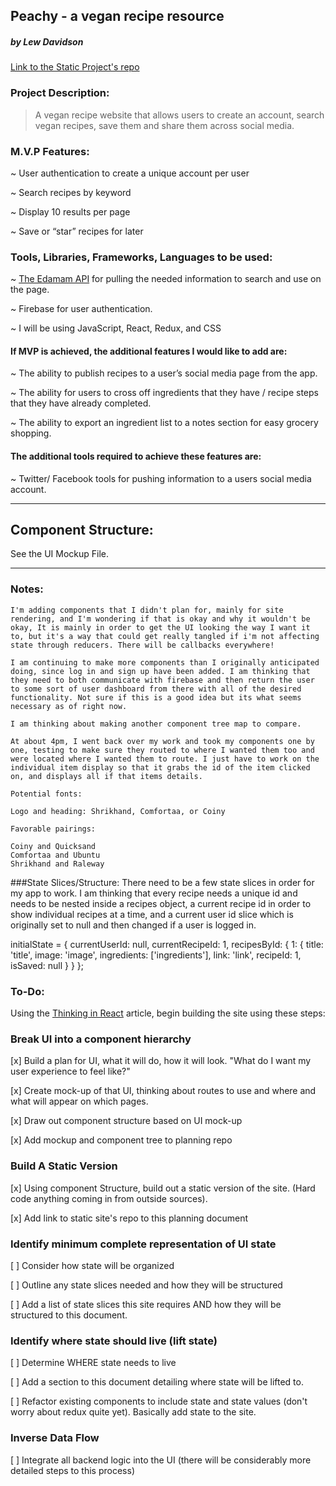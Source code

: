 ## Peachy - a vegan recipe resource
##### by Lew Davidson

[Link to the Static Project's repo](https://github.com/lewdavidson/Peachy.git)

### Project Description:

> A vegan recipe website that allows users to create an account, search vegan recipes, save them and share them across social media.

### M.V.P Features:

~ User authentication to create a unique account per user

~ Search recipes by keyword

~ Display 10 results per page

~ Save or “star” recipes for later

### Tools, Libraries, Frameworks, Languages to be used:

~ [The Edamam API](https://developer.edamam.com/edamam-docs-recipe-api) for pulling the
needed information to search and use on the page.

~ Firebase for user authentication.

~ I will be using JavaScript, React, Redux, and CSS

#### If MVP is achieved, the additional features I would like to add are:

~ The ability to publish recipes to a user’s social media page from the app.

~ The ability for users to cross off ingredients that they have / recipe steps that they have already completed.

~ The ability to export an ingredient list to a notes section for easy grocery shopping.

#### The additional tools required to achieve these features are:
~ Twitter/ Facebook tools for pushing information to a users social media account.

---

 ## Component Structure:
 See the UI Mockup File.

 ___

### Notes:

```
I'm adding components that I didn't plan for, mainly for site rendering, and I'm wondering if that is okay and why it wouldn't be okay, It is mainly in order to get the UI looking the way I want it to, but it's a way that could get really tangled if i'm not affecting state through reducers. There will be callbacks everywhere!

I am continuing to make more components than I originally anticipated doing, since log in and sign up have been added. I am thinking that they need to both communicate with firebase and then return the user to some sort of user dashboard from there with all of the desired functionality. Not sure if this is a good idea but its what seems necessary as of right now.

I am thinking about making another component tree map to compare.

At about 4pm, I went back over my work and took my components one by one, testing to make sure they routed to where I wanted them too and were located where I wanted them to route. I just have to work on the individual item display so that it grabs the id of the item clicked on, and displays all if that items details.

Potential fonts:

Logo and heading: Shrikhand, Comfortaa, or Coiny

Favorable pairings:

Coiny and Quicksand
Comfortaa and Ubuntu
Shrikhand and Raleway
```

###State Slices/Structure:
There need to be a few state slices in order for my app to work. I am thinking that every recipe needs a unique id and needs to be nested inside a recipes object, a current recipe id in order to show individual recipes at a time, and a current user id slice which is originally set to null and then changed if a user is logged in.

initialState = {
  currentUserId: null,
  currentRecipeId: 1,
  recipesById: {
    1: {
      title: 'title',
      image: 'image',
      ingredients: ['ingredients'],
      link: 'link',
      recipeId: 1,
      isSaved: null
    }
  }
};


### To-Do:

 Using the [Thinking in React](https://reactjs.org/docs/thinking-in-react.html) article, begin building the site using these steps:

### Break UI into a component hierarchy

[x] Build a plan for UI, what it will do, how it will look. "What do I want my user experience to feel like?"

[x] Create mock-up of that UI, thinking about routes to use and where and what will appear on which pages.

[x] Draw out component structure based on UI mock-up

[x] Add mockup and component tree to planning repo

### Build A Static Version

[x] Using component Structure, build out a static version of the site. (Hard code anything coming in from outside sources).

[x] Add link to static site's repo to this planning document

### Identify minimum complete representation of UI state

[ ] Consider how state will be organized

[ ] Outline any state slices needed and how they will be structured

[ ] Add a list of state slices this site requires AND how they will be structured to this document.

### Identify where state should live (lift state)

[ ] Determine WHERE state needs to live

[ ] Add a section to this document detailing where state will be lifted to.

[ ] Refactor existing components to include state and state values (don't worry about redux quite yet). Basically add state to the site.

### Inverse Data Flow

[ ] Integrate all backend logic into the UI (there will be considerably more detailed steps to this process)
